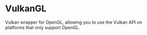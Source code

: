 # VulkanGL
Vulkan wrapper for OpenGL, allowing you to use the Vulkan API on platforms that only support OpenGL.
